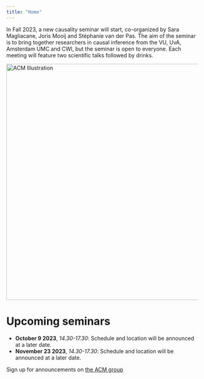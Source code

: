 ```yaml
---
title: "Home"
---
```


In Fall 2023, a new causality seminar will start, co-organized by Sara Magliacane, Joris Mooij and Stéphanie van der Pas. The aim of the seminar is to bring together researchers in causal inference from the VU, UvA, Amsterdam UMC and CWI, but the seminar is open to everyone. Each meeting will feature two scientific talks followed by drinks.

<img src="ACM_logo.png" alt="ACM Illustration" width="620px"/>

# Upcoming seminars

* **October 9 2023**,     *14.30-17.30*:    Schedule and location will be announced at a later date.
* **November 23 2023**,   *14.30-17.30*:    Schedule and location will be announced at a later date.


Sign up for announcements on <a href="https://groups.google.com/g/amsterdamcausalitymeeting/about">the ACM group</a>
